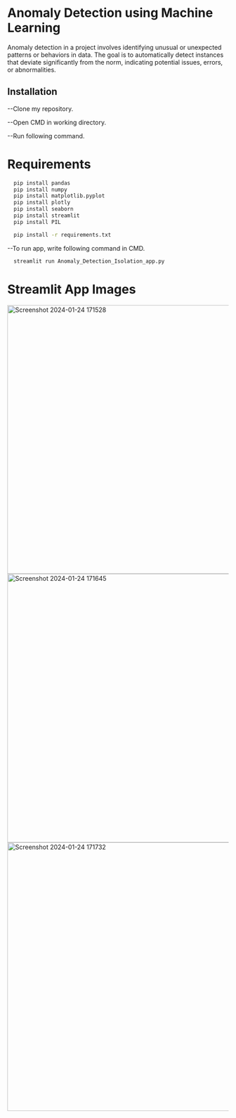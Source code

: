 
# Anomaly Detection using Machine Learning
Anomaly detection in a project involves identifying unusual or unexpected patterns or behaviors in data. The goal is to automatically detect instances that deviate significantly from the norm, indicating potential issues, errors, or abnormalities.

## Installation

--Clone my repository.

--Open CMD in working directory.

--Run following command.

# Requirements
```bash
  pip install pandas
  pip install numpy
  pip install matplotlib.pyplot
  pip install plotly
  pip install seaborn
  pip install streamlit
  pip install PIL
```

```bash
  pip install -r requirements.txt
```

--To run app, write following command in CMD.

```bash
  streamlit run Anomaly_Detection_Isolation_app.py
```
# Streamlit App Images

<img width="612" alt="Screenshot 2024-01-24 171528" src="https://github.com/sanjayravichander/Anomaly-Detection/assets/86998084/2e8065ef-cc56-4d58-b70c-1ce1076f0a4d">


<img width="612" alt="Screenshot 2024-01-24 171645" src="https://github.com/sanjayravichander/Anomaly-Detection/assets/86998084/231f32f4-2a51-471a-9433-2cedd91dfeb9">


<img width="612" alt="Screenshot 2024-01-24 171732" src="https://github.com/sanjayravichander/Anomaly-Detection/assets/86998084/764c80c0-48f1-44e0-921b-227fce16c246">
